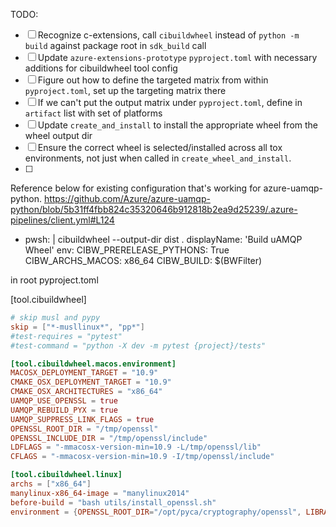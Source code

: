 TODO:

- [ ] Recognize c-extensions, call `cibuildwheel` instead of `python -m build` against package root in `sdk_build` call
- [ ] Update `azure-extensions-prototype` `pyproject.toml` with necessary additions for cibuildwheel tool config
- [ ] Figure out how to define the targeted matrix from within `pyproject.toml`, set up the targeting matrix there
- [ ] If we can't put the output matrix under `pyproject.toml`, define in `artifact` list with set of platforms
- [ ] Update `create_and_install` to install the appropriate wheel from the wheel output dir
- [ ] Ensure the correct wheel is selected/installed across all tox environments, not just when called in `create_wheel_and_install`.
- [ ] 


Reference below for existing configuration that's working for azure-uamqp-python.
https://github.com/Azure/azure-uamqp-python/blob/5b31ff4fbb824c35320646b912818b2ea9d25239/.azure-pipelines/client.yml#L124

- pwsh: |
      cibuildwheel --output-dir dist .
   displayName: 'Build uAMQP Wheel'
   env:
      CIBW_PRERELEASE_PYTHONS: True
      CIBW_ARCHS_MACOS: x86_64
      CIBW_BUILD: $(BWFilter)

in root pyproject.toml

[tool.cibuildwheel]

```toml
# skip musl and pypy
skip = ["*-musllinux*", "pp*"]
#test-requires = "pytest"
#test-command = "python -X dev -m pytest {project}/tests"

[tool.cibuildwheel.macos.environment]
MACOSX_DEPLOYMENT_TARGET = "10.9"
CMAKE_OSX_DEPLOYMENT_TARGET = "10.9"
CMAKE_OSX_ARCHITECTURES = "x86_64"
UAMQP_USE_OPENSSL = true
UAMQP_REBUILD_PYX = true
UAMQP_SUPPRESS_LINK_FLAGS = true
OPENSSL_ROOT_DIR = "/tmp/openssl"
OPENSSL_INCLUDE_DIR = "/tmp/openssl/include"
LDFLAGS = "-mmacosx-version-min=10.9 -L/tmp/openssl/lib"
CFLAGS = "-mmacosx-version-min=10.9 -I/tmp/openssl/include"

[tool.cibuildwheel.linux]
archs = ["x86_64"]
manylinux-x86_64-image = "manylinux2014"
before-build = "bash utils/install_openssl.sh"
environment = {OPENSSL_ROOT_DIR="/opt/pyca/cryptography/openssl", LIBRARY_PATH="/opt/pyca/cryptography/openssl/lib", CPATH="/opt/pyca/cryptography/openssl/include"}
```

